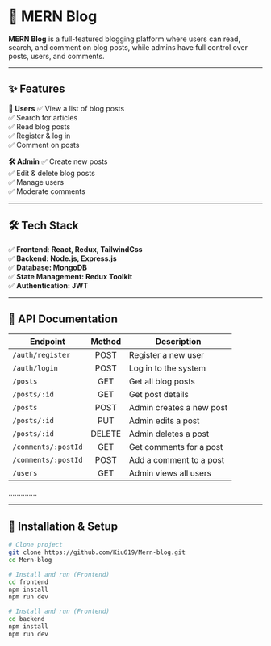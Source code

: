 # 📝 MERN Blog

**MERN Blog** is a full-featured blogging platform where users can read, search, and comment on blog posts, while admins have full control over posts, users, and comments.

---

## ✨ Features
**👤 Users**
✅ View a list of blog posts   
✅ Search for articles   
✅ Read blog posts   
✅ Register & log in   
✅ Comment on posts   

**🛠 Admin**
✅ Create new posts   
✅ Edit & delete blog posts   
✅ Manage users   
✅ Moderate comments   

---

## 🛠 Tech Stack 

✅ **Frontend**: **React, Redux, TailwindCss**  
✅ **Backend: Node.js, Express.js**  
✅ **Database: MongoDB**  
✅ **State Management: Redux Toolkit**  
✅ **Authentication: JWT**  

---

## 📄 API Documentation
| Endpoint        | Method | Description                   |
|---------------|:------:|------------------------------|
| `/auth/register` | POST   | Register a new user          |
| `/auth/login`    | POST   | Log in to the system         |
| `/posts`        | GET    | Get all blog posts           |
| `/posts/:id`    | GET    | Get post details             |
| `/posts`        | POST   | Admin creates a new post     |
| `/posts/:id`    | PUT    | Admin edits a post          |
| `/posts/:id`    | DELETE | Admin deletes a post        |
| `/comments/:postId` | GET | Get comments for a post     |
| `/comments/:postId` | POST | Add a comment to a post   |
| `/users`        | GET    | Admin views all users        |
..............

---

## 📂 Installation & Setup

```bash
# Clone project
git clone https://github.com/Kiu619/Mern-blog.git
cd Mern-blog

# Install and run (Frontend)
cd frontend
npm install
npm run dev

# Install and run (Frontend)
cd backend
npm install
npm run dev 
